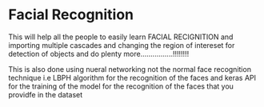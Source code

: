 # Facial Recognition 


This will help all the people to easily learn FACIAL RECIGNITION and importing multiple  cascades and changing the region of  intereset for detection of objects and do plenty more................!!!!!!!!

This is also done using nueral networking not the normal face recognition technique i.e LBPH algorithm for the recognition of the faces and keras API for the training of the model for the recognition of the faces that you providfe in the dataset
